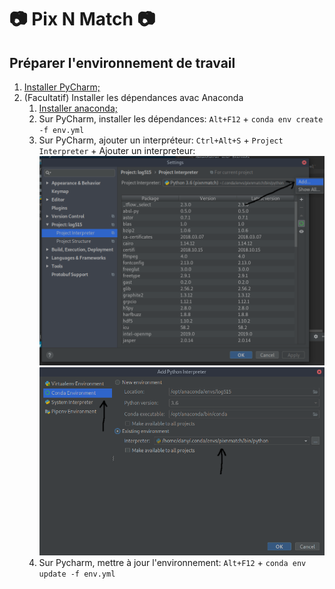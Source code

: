 # :camera: Pix N Match :camera:
## Préparer l'environnement de travail

1. [Installer PyCharm;](https://www.jetbrains.com/pycharm/download/#section=linux)
2. (Facultatif) Installer les dépendances avac Anaconda
	1. [Installer anaconda;](https://www.anaconda.com/download/#linux)
	2. Sur PyCharm, installer les dépendances: `Alt+F12` + `conda env create -f env.yml`
	3. Sur PyCharm, ajouter un interpréteur: `Ctrl+Alt+S` + `Project Interpreter` + Ajouter un interpreteur:
![](https://github.com/boisvertdany/log515/blob/master/doc/img/interpreter1.png?raw=true)
![](https://github.com/boisvertdany/log515/blob/master/doc/img/interpreter2.png?raw=true)
	4. Sur Pycharm, mettre à jour l'environnement: `Alt+F12` + `conda env update -f env.yml`
